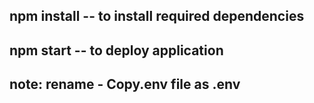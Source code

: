 ## npm install -- to install required dependencies
## npm start -- to deploy application


## note: rename - Copy.env file as .env

